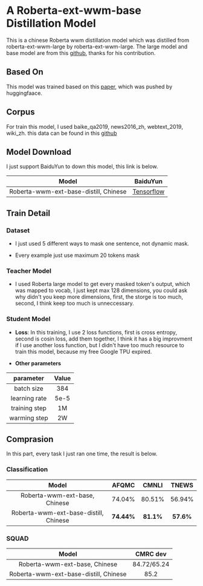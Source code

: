 # A Roberta-ext-wwm-base Distillation Model

This is a chinese Roberta wwm distillation model which was distilled from roberta-ext-wwm-large by roberta-ext-wwm-large. The large model and base model are from this [github]([https://github.com/ymcui/Chinese-BERT-wwm](https://github.com/ymcui/Chinese-BERT-wwm)), thanks for his contribution.

## Based On

This model was trained based on this [paper]([https://arxiv.org/abs/1910.01108](https://arxiv.org/abs/1910.01108)), which was pushed by huggingfaace.

## Corpus

For train this model, I used baike_qa2019, news2016_zh,  webtext_2019, wiki_zh. this data can be found in this [github]([https://github.com/brightmart/nlp_chinese_corpus](https://github.com/brightmart/nlp_chinese_corpus))

## Model Download

I just support BaiduYun to down this model, this link is below.

| Model                                 | BaiduYun                                                      |
|:-------------------------------------:|:-------------------------------------------------------------:|
| Roberta-wwm-ext-base-distill, Chinese | [Tensorflow](https://pan.baidu.com/s/1R3f1nREQ4qKiloiZn2gFbQ) |

## Train Detail

### Dataset

- I just used 5 different ways to mask one sentence, not dynamic mask.

- Every example just use maximum 20 tokens mask

### Teacher Model

- I used Roberta large model to get every masked token's output, which was mapped to vocab, I just kept max 128 dimensions, you could ask why didn't you keep more dimensions, first, the storge is too much, second, I think keep too much is unneccessary.

### Student Model

- **Loss**: In this training, I use 2 loss functions, first is cross entropy, second is cosin loss, add them together, I think it has a big improvment if I use another loss function, but I didn't have too much resource to train this model, because my free Google TPU expired.

- **Other parameters**

| parameter     | Value |
|:-------------:|:-----:|
| batch size    | 384   |
| learning rate | 5e-5  |
| training step | 1M    |
| warming step  | 2W    |

## Comprasion

In this part, every task I just ran one time, the result is below.

### Classification

| Model                                 | AFQMC      | CMNLI     | TNEWS     |
|:-------------------------------------:|:----------:|:---------:|:---------:|
| Roberta-wwm-ext-base, Chinese         | 74.04%     | 80.51%    | 56.94%    |
| Roberta-wwm-ext-base-distill, Chinese | **74.44%** | **81.1%** | **57.6%** |

### SQUAD

| Model                                 | CMRC dev    |
|:-------------------------------------:|:-----------:|
| Roberta-wwm-ext-base, Chinese         | 84.72/65.24 |
| Roberta-wwm-ext-base-distill, Chinese | 85.2        |


